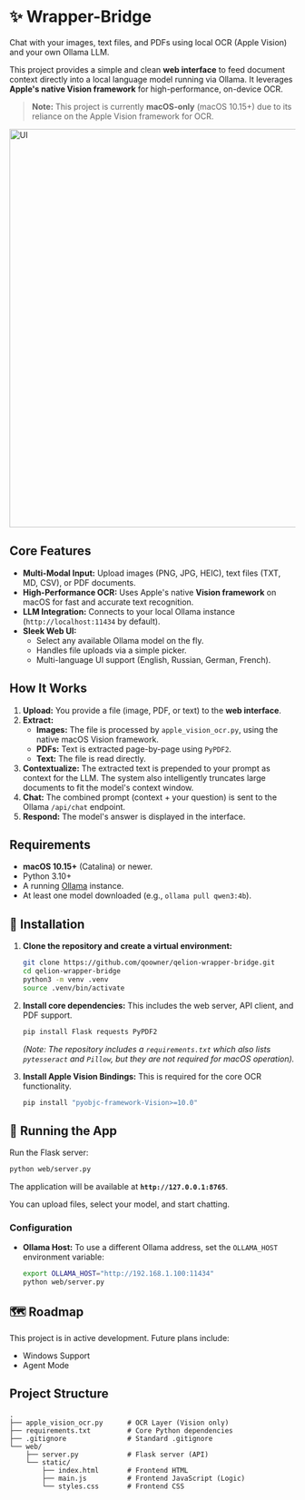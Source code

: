 

# ✨ Wrapper-Bridge

Chat with your images, text files, and PDFs using local OCR (Apple Vision) and your own Ollama LLM.

This project provides a simple and clean **web interface** to feed document context directly into a local language model running via Ollama. It leverages **Apple's native Vision framework** for high-performance, on-device OCR.

> **Note:** This project is currently **macOS-only** (macOS 10.15+) due to its reliance on the Apple Vision framework for OCR.

<img width="1470" height="702" alt="UI" src="https://github.com/user-attachments/assets/e0bf86ba-c3a7-47b0-abd9-0473e4dbe095" />


## Core Features

  * **Multi-Modal Input:** Upload images (PNG, JPG, HEIC), text files (TXT, MD, CSV), or PDF documents.
  * **High-Performance OCR:** Uses Apple's native **Vision framework** on macOS for fast and accurate text recognition.
  * **LLM Integration:** Connects to your local Ollama instance (`http://localhost:11434` by default).
  * **Sleek Web UI:**
      * Select any available Ollama model on the fly.
      * Handles file uploads via a simple picker.
      * Multi-language UI support (English, Russian, German, French).

## How It Works

1.  **Upload:** You provide a file (image, PDF, or text) to the **web interface**.
2.  **Extract:**
      * **Images:** The file is processed by `apple_vision_ocr.py`, using the native macOS Vision framework.
      * **PDFs:** Text is extracted page-by-page using `PyPDF2`.
      * **Text:** The file is read directly.
3.  **Contextualize:** The extracted text is prepended to your prompt as context for the LLM. The system also intelligently truncates large documents to fit the model's context window.
4.  **Chat:** The combined prompt (context + your question) is sent to the Ollama `/api/chat` endpoint.
5.  **Respond:** The model's answer is displayed in the interface.

## Requirements

  * **macOS 10.15+** (Catalina) or newer.
  * Python 3.10+
  * A running [Ollama](https://ollama.com/) instance.
  * At least one model downloaded (e.g., `ollama pull qwen3:4b`).

## 🚀 Installation

1.  **Clone the repository and create a virtual environment:**

    ```bash
    git clone https://github.com/qoowner/qelion-wrapper-bridge.git
    cd qelion-wrapper-bridge
    python3 -m venv .venv
    source .venv/bin/activate
    ```

2.  **Install core dependencies:**
    This includes the web server, API client, and PDF support.

    ```bash
    pip install Flask requests PyPDF2
    ```

    *(Note: The repository includes a `requirements.txt` which also lists `pytesseract` and `Pillow`, but they are not required for macOS operation).*

3.  **Install Apple Vision Bindings:**
    This is required for the core OCR functionality.

    ```bash
    pip install "pyobjc-framework-Vision>=10.0"
    ```

## 🏃 Running the App

Run the Flask server:

```bash
python web/server.py
```

The application will be available at **`http://127.0.0.1:8765`**.

You can upload files, select your model, and start chatting.

### Configuration

  * **Ollama Host:** To use a different Ollama address, set the `OLLAMA_HOST` environment variable:
    ```bash
    export OLLAMA_HOST="http://192.168.1.100:11434"
    python web/server.py
    ```

## 🗺️ Roadmap

This project is in active development. Future plans include:

  * Windows Support
  * Agent Mode

## Project Structure

```
.
├── apple_vision_ocr.py      # OCR Layer (Vision only)
├── requirements.txt         # Core Python dependencies
├── .gitignore               # Standard .gitignore
└── web/
    ├── server.py            # Flask server (API)
    └── static/
        ├── index.html       # Frontend HTML
        ├── main.js          # Frontend JavaScript (Logic)
        └── styles.css       # Frontend CSS
```
